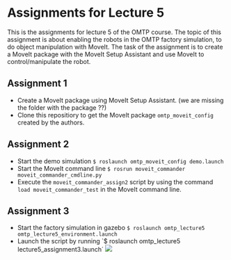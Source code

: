 # Assignments for Lecture 5
This is the assignments for lecture 5 of the OMTP course. The topic of this assignment is about enabling the robots in the OMTP factory simulation, to do object manipulation with MoveIt. The task of the assignment is to create a MoveIt package with the MoveIt Setup Assistant and use MoveIt to control/manipulate the robot. 


## Assignment 1
* Create a MoveIt package using MoveIt Setup Assistant. (we are missing the folder with the package ??)
* Clone this repositiory to get the MoveIt package `omtp_moveit_config` created by the authors.


## Assignment 2
* Start the demo simulation `$ roslaunch omtp_moveit_config demo.launch`
* Start the MoveIt command line `$ rosrun moveit_commander moveit_commander_cmdline.py`
* Execute the `moveit_commander_assign2` script by using the command `load moveit_commander_test` in the MoveIt command line.

## Assignment 3
* Start the factory simulation in gazebo `$ roslaunch omtp_lecture5 omtp_lecture5_environment.launch`
* Launch the script by running `$ roslaunch omtp_lecture5 lecture5_assignment3.launch´
![](gifs/assignment3.gif)


